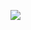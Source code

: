 
![](https://github-readme-stats.vercel.app/api?username=offici5l&theme=dark&hide_border=false&include_all_commits=false&count_private=false)